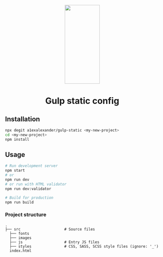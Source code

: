 <p align="center">
  <a href="https://gulpjs.com">
    <img height="257" width="114" src="https://raw.githubusercontent.com/gulpjs/artwork/master/gulp-2x.png">
  </a>
  <h1 align="center">Gulp static config</h1>
</p>

## Installation

```bash
npx degit a1exalexander/gulp-static <my-new-project>
cd <my-new-project>
npm install
```

## Usage

```bash
# Run development server
npm start
# or
npm run dev
# or run with HTML validator
npm run dev:validator
```

```bash
# Build for production
npm run build
```

### Project structure
    .
    ├── src                    # Source files
      ├── fonts
      ├── images
      ├── js                   # Entry JS files
      ├── styles               # CSS, SASS, SCSS style files (ignore: '_')
      index.html

